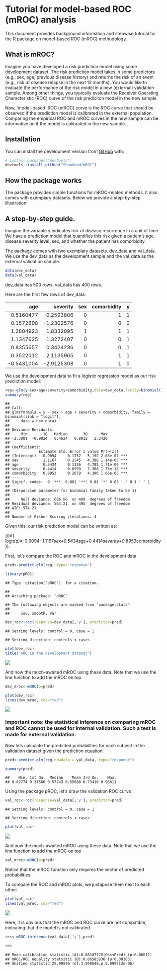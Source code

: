 Tutorial for model-based ROC (mROC) analysis
================

This document provides background information and stepwise tutorial for
the R package on model-based ROC (mROC) methodology. 

## What is mROC?

Imagine you have developed a risk prediction model using some
development dataset. The risk prediction model takes in some predictors
(e.g., sex, age, previous disease history) and returns the risk of an
event (e.g., risk of disease relapse in the next 12 months). You would
like to evaluate the performance of the risk model in a new (external)
validation sample. Among other things, you typically evaluate the
Receiver Operating Characteristic (ROC) curve of the risk prediciton
model in the new sample.

Now, ‘model-based’ ROC (mROC) curve is the ROC curve that should be
observed if the prediction model is calibrated in the external
population. Comparing the empirical ROC and mROC curves in the new
sample can be informative on if the model is calibrated in the new
sample.

## Installation

You can install the development version from
[GitHub](https://github.com/) with:

``` r
# install.packages("devtools")
devtools::install_github("Shoodood/mROC")
```

## How the package works

The package provides simple functions for mROC-related methods. It also
comes with exemplary datasets. Below we provide a step-by-step
illustration

## A step-by-step guide.

Imagine the variable y indicates risk of disease recurrence in a unit of
time. We have a prediction model that quantifies this risk given a
patient’s age, disease severity level, sex, and whether the patient has
comorbidity.

The package comes with two exemplary datasets. dev\_data and val\_data.
We use the dev\_data as the development sample and the val\_data as the
external validation sample.

``` r
data(dev_data)
data(val_data)
```

dev\_data has 500 rows. val\_data has 400 rows.

Here are the first few rows of dev\_data:

|         age |    severity | sex | comorbidity | y |
| ----------: | ----------: | --: | ----------: | -: |
|   0.5160477 |   0.2593806 |   0 |           1 | 1 |
|   0.1572608 | \-1.2302576 |   0 |           0 | 0 |
|   1.2804923 |   1.8332095 |   1 |           1 | 1 |
|   1.1347625 |   1.3272407 |   0 |           0 | 1 |
|   0.8355657 |   0.3424236 |   0 |           0 | 1 |
|   0.3522012 |   2.1135965 |   0 |           1 | 1 |
| \-0.5431004 | \-2.9125308 |   0 |           1 | 0 |

We use the development data to fit a logistic regression model as our
risk prediction model:

``` r
reg<-glm(y~sex+age+severity+comorbidity,data=dev_data,family=binomial(link="logit"))
summary(reg)
```

    ## 
    ## Call:
    ## glm(formula = y ~ sex + age + severity + comorbidity, family = binomial(link = "logit"), 
    ##     data = dev_data)
    ## 
    ## Deviance Residuals: 
    ##     Min       1Q   Median       3Q      Max  
    ## -2.3801  -0.9824   0.4624   0.8912   2.2420  
    ## 
    ## Coefficients:
    ##             Estimate Std. Error z value Pr(>|z|)    
    ## (Intercept)  -0.9094     0.1752  -5.192 2.08e-07 ***
    ## sex           1.1167     0.2545   4.388 1.14e-05 ***
    ## age           0.5434     0.1136   4.785 1.71e-06 ***
    ## severity      0.4414     0.0599   7.368 1.73e-13 ***
    ## comorbidity   0.8953     0.2079   4.306 1.66e-05 ***
    ## ---
    ## Signif. codes:  0 '***' 0.001 '**' 0.01 '*' 0.05 '.' 0.1 ' ' 1
    ## 
    ## (Dispersion parameter for binomial family taken to be 1)
    ## 
    ##     Null deviance: 686.86  on 499  degrees of freedom
    ## Residual deviance: 564.21  on 495  degrees of freedom
    ## AIC: 574.21
    ## 
    ## Number of Fisher Scoring iterations: 4

Given this, our risk prediction model can be written as:

\(\bf{ logit(p)=-0.9094+1.1167*sex+0.5434*age+0.4414*severity+0.8953*comorbidity}\).

First, let’s compare the ROC and mROC in the development data

``` r
pred<-predict.glm(reg, type='response')

library(pROC)
```

    ## Type 'citation("pROC")' for a citation.

    ## 
    ## Attaching package: 'pROC'

    ## The following objects are masked from 'package:stats':
    ## 
    ##     cov, smooth, var

``` r
dev_roc<-roc(response=dev_data[,'y'], predictor=pred)
```

    ## Setting levels: control = 0, case = 1

    ## Setting direction: controls < cases

``` r
plot(dev_roc)
title("ROC in the development dataset")
```

![](README_files/figure-gfm/unnamed-chunk-5-1.png)<!-- -->

And now the much-awaited mROC using these data. Note that we use the
line function to add the mROC on top

``` r
dev_mroc<-mROC(p=pred)
```

``` r
plot(dev_roc)
lines(dev_mroc, col="red")
```

![](README_files/figure-gfm/unnamed-chunk-7-1.png)<!-- -->

### Important note: the statistical inference on comparing mROC and ROC cannot be used for internal validation. Such a test is made for external validation.

Now lets calculate the predicted probabilities for each subject in the
validation dataset given the prediction equation.

``` r
pred<-predict.glm(reg,newdata = val_data, type="response")

summary(pred)
```

    ##    Min. 1st Qu.  Median    Mean 3rd Qu.    Max. 
    ## 0.02774 0.37566 0.57743 0.55688 0.73410 0.98611

Using the package pROC, let’s draw the validation ROC curve

``` r
val_roc<-roc(response=val_data[,'y'], predictor=pred)
```

    ## Setting levels: control = 0, case = 1

    ## Setting direction: controls < cases

``` r
plot(val_roc)
```

![](README_files/figure-gfm/unnamed-chunk-9-1.png)<!-- -->

And now the much-awaited mROC using these data. Note that we use the
line function to add the mROC on top

``` r
val_mroc<-mROC(p=pred)
```

Notice that the mROC function only requires the vector of predicted
probabilities.

To compare the ROC and mROC plots, we juxtapose them next to each other:

``` r
plot(val_roc)
lines(val_mroc, col="red")
```

![](README_files/figure-gfm/unnamed-chunk-11-1.png)<!-- -->

Here, it is obvious that the mROC and ROC curve are not compatible,
indicating that the model is not calibrated.

``` r
res<-mROC_inference(val_data[,'y'],pred)

res
```

    ## Mean calibration statistic (A):0.08187776(Obs<Pred) (p:0.00011)
    ## mROC/ROC equality statsitic (B):0.06583836 (p:0.00303)
    ## Unified statistic:29.90896 (df:3.998648,p:5.099713e-06)
